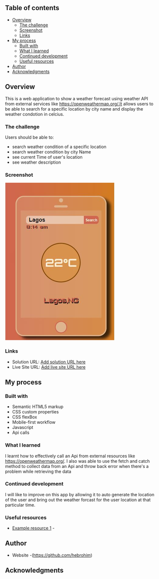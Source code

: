 ## Table of contents

- [Overview](#overview)
  - [The challenge](#the-challenge)
  - [Screenshot](#screenshot)
  - [Links](#links)
- [My process](#my-process)
  - [Built with](#built-with)
  - [What I learned](#what-i-learned)
  - [Continued development](#continued-development)
  - [Useful resources](#useful-resources)
- [Author](#author)
- [Acknowledgments](#acknowledgments)
## Overview
This is a web application to show a weather forecast using weather API from external services like https://openweathermap.org/.It allows users to be able to search for a specific location by city name and display the weather condotion in celcius.

### The challenge

Users should be able to:
- search weather condition of a specific location
- search weather condition by city Name
- see current Time of user's location
- see weather description 

### Screenshot

![](./design/screenShot.jpg)

### Links

- Solution URL: [Add solution URL here](https://github.com/hebrohim/weatherApp)
- Live Site URL: [Add live site URL here](https://hebrohimweatherapp.netlify.app/)

## My process

### Built with

- Semantic HTML5 markup
- CSS custom properties
- CSS flexBox
- Mobile-first workflow
- Javascript
- Api calls

### What I learned
I learnt how to effectively call an Api from external resources like https://openweathermap.org/. I also was able to use the fetch and catch method to collect data from an Api and throw back error when there's a problem while retrieving the data
### Continued development
I will like to improve on this app by allowing it to auto generate the location of the user and bring out the weather forcast for the user location at that particular time.

### Useful resources

- [Example resource 1]() - 
 
## Author

- Website -(https://github.com/hebrohim)

## Acknowledgments
